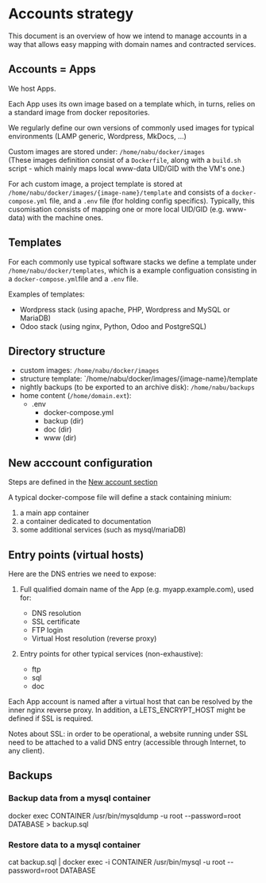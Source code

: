 # Accounts strategy
This document is an overview of how we intend to manage accounts in a way that allows easy mapping with domain names and contracted services.

## Accounts = Apps
We host Apps.

Each App uses its own image based on a template which, in turns, relies on a standard image from docker repositories.

We regularly define our own versions of commonly used images for typical environments (LAMP generic, Wordpress, MkDocs, ...)

Custom images are stored under: `/home/nabu/docker/images`  
(These images definition consist of a `Dockerfile`, along with a `build.sh` script - which mainly maps local www-data UID/GID with the VM's one.)


For ach custom image, a project template is stored at `/home/nabu/docker/images/{image-name}/template` and consists of a `docker-compose.yml` file, and a `.env` file (for holding config specifics). Typically, this cusomisation consists of mapping one or more local UID/GID (e.g. www-data) with the machine ones.

## Templates
For each commonly use typical software stacks we define a template under `/home/nabu/docker/templates`, which is a example configuation consisting in a `docker-compose.yml`file and a `.env` file.    

Examples of templates:
* Wordpress stack (using apache, PHP, Wordpress and MySQL or MariaDB) 
* Odoo stack (using nginx, Python, Odoo and PostgreSQL)

## Directory structure
* custom images: `/home/nabu/docker/images`
* structure template: `/home/nabu/docker/images/{image-name}/template
* nightly backups (to be exported to an archive disk): `/home/nabu/backups`
* home content (`/home/domain.ext`):
    * .env
	   * docker-compose.yml
	   * backup (dir)
	   * doc (dir)
	   * www (dir)

## New acccount configuration
Steps are defined in the [New account section](new-account.md)

A typical docker-compose file will define a stack containing minium:
1) a main app container
2) a container dedicated to documentation
3) some additional services (such as mysql/mariaDB)

## Entry points (virtual hosts)
Here are the DNS entries we need to expose:

1. Full qualified domain name of the App (e.g. myapp.example.com), used for:
	* DNS resolution
	* SSL certificate
	* FTP login
	* Virtual Host resolution (reverse proxy)

2. Entry points for other typical services (non-exhaustive):
	* ftp
	* sql
	* doc

Each App account is named after a virtual host that can be resolved by the inner nginx reverse proxy.
In addition, a LETS_ENCRYPT_HOST might be defined if SSL is required.

Notes about SSL: in order to be operational, a website running under SSL need to be attached to a valid DNS entry (accessible through Internet, to any client).



## Backups
### Backup data from a mysql container
docker exec CONTAINER /usr/bin/mysqldump -u root --password=root DATABASE > backup.sql

### Restore data to a mysql container
cat backup.sql | docker exec -i CONTAINER /usr/bin/mysql -u root --password=root DATABASE